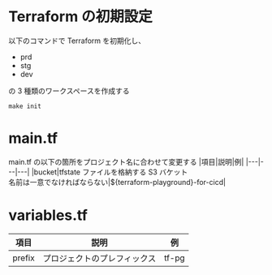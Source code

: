# Terraform の初期設定

以下のコマンドで Terraform を初期化し、

- prd
- stg
- dev

の 3 種類のワークスペースを作成する

```
make init
```

# main.tf

main.tf の以下の箇所をプロジェクト名に合わせて変更する
|項目|説明|例|
|---|---|---|
|bucket|tfstate ファイルを格納する S3 バケット<br>名前は一意でなければならない|${terraform-playground}-for-cicd|

# variables.tf

| 項目   | 説明                         | 例    |
| ------ | ---------------------------- | ----- |
| prefix | プロジェクトのプレフィックス | tf-pg |
